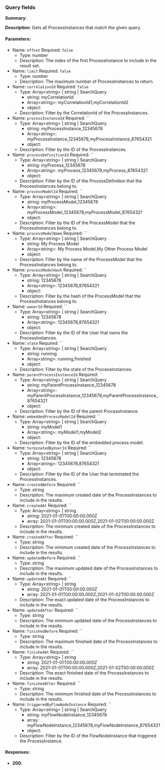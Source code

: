 ### Query fields

**Summary**: 

**Description**: Gets all ProcessInstances that match the given query.

#### Parameters:
- Name: `offset` Required: `false`
  - Type: number
  - Description: The index of the first ProcessInstance to include in the result set.
- Name: `limit` Required: `false`
  - Type: number
  - Description: The maximum number of ProcessInstances to return.
- Name: `correlationId` Required: `false`
  - Type: Array&lt;string&gt; | string | SearchQuery
    - string: myCorrelationId
    - Array&lt;string&gt;: myCorrelationId1,myCorrelationId2
    - object: 
  - Description: Filter by the CorrelationId of the ProcessInstances.
- Name: `processInstanceId` Required: ``
  - Type: Array&lt;string&gt; | string | SearchQuery
    - string: myProcessInstance_12345678
    - Array&lt;string&gt;: myProcessInstance_12345678,myProcessInstance_87654321
    - object: 
  - Description: Filter by the ID of the ProcessInstances.
- Name: `processDefinitionId` Required: ``
  - Type: Array&lt;string&gt; | string | SearchQuery
    - string: myProcess_12345678
    - Array&lt;string&gt;: myProcess_12345678,myProcess_87654321
    - object: 
  - Description: Filter by the ID of the ProcessDefinition that the ProcessInstances belong to.
- Name: `processModelId` Required: ``
  - Type: Array&lt;string&gt; | string | SearchQuery
    - string: myProcessModel_12345678
    - Array&lt;string&gt;: myProcessModel_12345678,myProcessModel_87654321
    - object: 
  - Description: Filter by the ID of the ProcessModel that the ProcessInstances belong to.
- Name: `processModelName` Required: ``
  - Type: Array&lt;string&gt; | string | SearchQuery
    - string: My Process Model
    - Array&lt;string&gt;: My Process Model,My Other Process Model
    - object: 
  - Description: Filter by the name of the ProcessModel that the ProcessInstances belong to.
- Name: `processModelHash` Required: ``
  - Type: Array&lt;string&gt; | string | SearchQuery
    - string: 12345678
    - Array&lt;string&gt;: 12345678,87654321
    - object: 
  - Description: Filter by the hash of the ProcessModel that the ProcessInstances belong to.
- Name: `ownerId` Required: ``
  - Type: Array&lt;string&gt; | string | SearchQuery
    - string: 12345678
    - Array&lt;string&gt;: 12345678,87654321
    - object: 
  - Description: Filter by the ID of the User that owns the ProcessInstances.
- Name: `state` Required: ``
  - Type: Array&lt;string&gt; | string | SearchQuery
    - string: running
    - Array&lt;string&gt;: running,finished
    - object: 
  - Description: Filter by the state of the ProcessInstances.
- Name: `parentProcessInstanceId` Required: ``
  - Type: Array&lt;string&gt; | string | SearchQuery
    - string: myParentProcessInstance_12345678
    - Array&lt;string&gt;: myParentProcessInstance_12345678,myParentProcessInstance_87654321
    - object: 
  - Description: Filter by the ID of the parent ProcessInstance.
- Name: `embeddedProcessModelId` Required: ``
  - Type: Array&lt;string&gt; | string | SearchQuery
    - string: myModel1
    - Array&lt;string&gt;: myModel1,myModel2
    - object: 
  - Description: Filter by the ID of the embedded process model.
- Name: `terminatedByUserId` Required: ``
  - Type: Array&lt;string&gt; | string | SearchQuery
    - string: 12345678
    - Array&lt;string&gt;: 12345678,87654321
    - object: 
  - Description: Filter by the ID of the User that terminated the ProcessInstances.
- Name: `createdBefore` Required: ``
  - Type: string
  - Description: The maximum created date of the ProcessInstances to include in the results.
- Name: `createdAt` Required: ``
  - Type: Array&lt;string&gt; | string
    - string: 2021-01-01T00:00:00.000Z
    - array: 2021-01-01T00:00:00.000Z,2021-01-02T00:00:00.000Z
  - Description: The minimum created date of the ProcessInstances to include in the results.
- Name: `createdAfter` Required: ``
  - Type: string
  - Description: The minimum created date of the ProcessInstances to include in the results.
- Name: `updatedBefore` Required: ``
  - Type: string
  - Description: The maximum updated date of the ProcessInstances to include in the results.
- Name: `updatedAt` Required: ``
  - Type: Array&lt;string&gt; | string
    - string: 2021-01-01T00:00:00.000Z
    - array: 2021-01-01T00:00:00.000Z,2021-01-02T00:00:00.000Z
  - Description: The exact updated date of the ProcessInstances to include in the results.
- Name: `updatedAfter` Required: ``
  - Type: string
  - Description: The minimum updated date of the ProcessInstances to include in the results.
- Name: `finishedBefore` Required: ``
  - Type: string
  - Description: The maximum finished date of the ProcessInstances to include in the results.
- Name: `finishedAt` Required: ``
  - Type: Array&lt;string&gt; | string
    - string: 2021-01-01T00:00:00.000Z
    - array: 2021-01-01T00:00:00.000Z,2021-01-02T00:00:00.000Z
  - Description: The exact finished date of the ProcessInstances to include in the results.
- Name: `finishedAfter` Required: ``
  - Type: string
  - Description: The minimum finished date of the ProcessInstances to include in the results.
- Name: `triggeredByFlowNodeInstance` Required: ``
  - Type: Array&lt;string&gt; | string | SearchQuery
    - string: myFlowNodeInstance_12345678
    - array: myFlowNodeInstance_12345678,myFlowNodeInstance_87654321
    - object: 
  - Description: Filter by the ID of the FlowNodeInstance that triggered the ProcessInstance.

#### Responses:
- **200**: 

